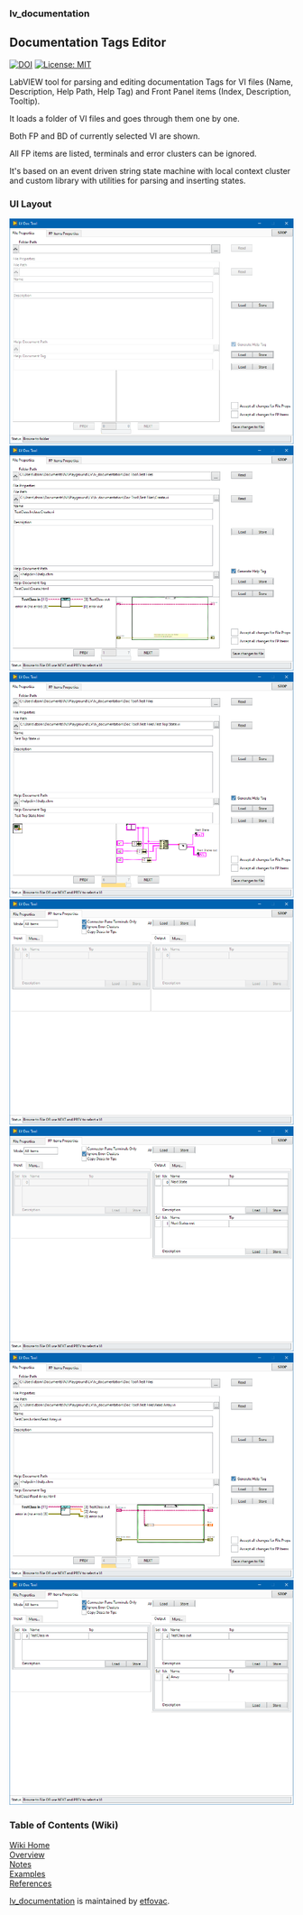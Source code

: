 ### lv_documentation

## Documentation Tags Editor
[![DOI](https://zenodo.org/badge/326461104.svg)](https://zenodo.org/badge/latestdoi/326461104)  [![License: MIT](https://img.shields.io/badge/License-MIT-blue.svg)](https://github.com/etfovac/wmm-c/blob/master/LICENSE) 


LabVIEW tool for parsing and editing documentation Tags for VI files (Name, Description, Help Path, Help Tag) and Front Panel items (Index, Description, Tooltip).



It loads a folder of VI files and goes through them one by one.



Both FP and BD of currently selected VI are shown.



All FP items are listed, terminals and error clusters can be ignored. 



It's based on an event driven string state machine with local context cluster and custom library with utilities for parsing and inserting states.

### UI Layout  

<img src="./graphics/2021-07-28_180729.png" alt="Init"> 
<img src="./graphics/2021-07-28_180813.png" alt="First"> 
<img src="./graphics/2021-07-28_180839.png" alt="Test">
<img src="./graphics/2021-07-28_180901.png" alt="No terminals">
<img src="./graphics/2021-07-28_180916.png" alt="Show outputs">

<img src="./graphics/Ex_ReadArray_File.png" alt="Ex_ReadArray_File">  
<img src="./graphics/Ex_ReadArray_FP.png" alt="Ex_ReadArray_FP">

### Table of Contents (Wiki)
[Wiki Home](https://github.com/etfovac/lv_documentation/wiki)  
[Overview](https://github.com/etfovac/lv_documentation/wiki/Overview)  
[Notes](https://github.com/etfovac/lv_documentation/wiki/Notes)  
[Examples](https://github.com/etfovac/lv_documentation/wiki/Examples)  
[References](https://github.com/etfovac/lv_documentation/wiki/References)  


[lv_documentation](https://github.com/etfovac/lv_documentation) is maintained by [etfovac](https://github.com/etfovac).
